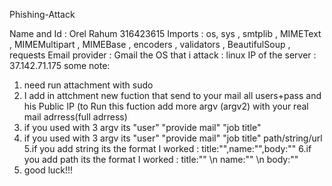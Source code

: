 Phishing-Attack


Name and Id : Orel Rahum 316423615
Imports : os, sys , smtplib , MIMEText , MIMEMultipart , MIMEBase , encoders , validators , BeautifulSoup , requests
Email provider : Gmail 
the OS that i attack : linux
IP of the server : 37.142.71.175
some note:
1. need run attachment with sudo
2. I add in attchment new fuction that send to your mail all users+pass and his Public IP (to Run this fuction add more argv (argv2) with your real mail adrress(full adrress)
3. if you used with 3 argv its "user" "provide mail" "job title"
4. if you used with 3 argv its "user" "provide mail" "job title" path/string/url
5.if you add string its the format I worked :    title:"",name:"",body:""
6.if you add path  its the format I worked :     title:"" \n  name:"" \n  body:""
7. good luck!!!

